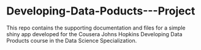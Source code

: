# Developing-Data-Poducts---Project
This repo contains the supporting documentation and files for a simple shiny app developed for the Cousera Johns Hopkins Developing Data Products course in the Data Science Specialization.
